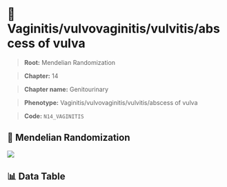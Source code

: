# 🧪 Vaginitis/vulvovaginitis/vulvitis/abscess of vulva

> **Root:** Mendelian Randomization

> **Chapter:** 14  

> **Chapter name:** Genitourinary

> **Phenotype:** Vaginitis/vulvovaginitis/vulvitis/abscess of vulva  

> **Code:** `N14_VAGINITIS`

## 🧬 Mendelian Randomization  

<img src="/MR/Figures/Forward/N14_VAGINITIS.png"/>

## 📊 Data Table

<CsvTableMRF src="/MR_Data/Forward/N14_VAGINITIS.csv"/>
